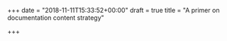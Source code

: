 +++
date = "2018-11-11T15:33:52+00:00"
draft = true
title = "A primer on documentation content strategy"

+++
